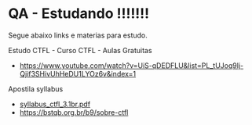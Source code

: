 # QA - Estudando !!!!!!!

Segue abaixo links e materias para estudo.

Estudo CTFL - Curso CTFL - Aulas Gratuitas
 - https://www.youtube.com/watch?v=UiS-qDEDFLU&list=PL_tUJoq9lj-Qjif3SHivUhHeDU1LYOz6v&index=1

Apostila syllabus
 - [syllabus_ctfl_3.1br.pdf](https://github.com/FelipeGeraldi/StudyQA/files/7891463/syllabus_ctfl_3.1br.pdf)
 - https://bstqb.org.br/b9/sobre-ctfl


